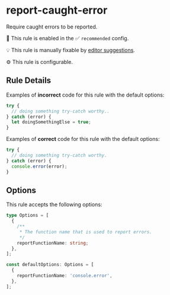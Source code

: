 # report-caught-error

Require caught errors to be reported.

💼 This rule is enabled in the ✅ `recommended` config.

💡 This rule is manually fixable by [editor suggestions](https://eslint.org/docs/latest/use/core-concepts#rule-suggestions).

⚙️ This rule is configurable.

## Rule Details

Examples of **incorrect** code for this rule with the default options:

```js
try {
  // doing something try-catch worthy..
} catch (error) {
  let doingSomethingElse = true;
}
```

Examples of **correct** code for this rule with the default options:

```js
try {
  // doing something try-catch worthy.
} catch (error) {
  console.error(error);
}
```

## Options

This rule accepts the following options:

```ts
type Options = [
  {
    /**
     * The function name that is used to report errors.
     */
    reportFunctionName: string;
  },
];

const defaultOptions: Options = [
  {
    reportFunctionName: 'console.error',
  },
];
```
